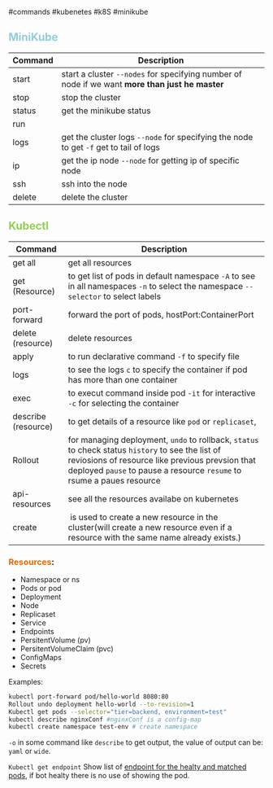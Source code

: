 #commands #kubenetes #k8S #minikube

## <font color="#92cddc">MiniKube</font>
| Command | Description |
|---|---|
|start| start a cluster `--nodes` for specifying number of node if we want **more than just he master**|
|stop| stop the cluster |
|status| get the minikube status |
|run| |
|logs| get the cluster logs `--node` for specifying the node to get `-f` get to tail of logs |
|ip| get the ip node `--node` for getting ip of specific node|
|ssh| ssh into the node |
|delete| delete the cluster |

## <font color="#92d050">Kubectl</font>
| Command | Description |
|---|---|
|get all|get all resources|
|get (Resource)|to get list of pods in default namespace `-A` to see in all namespaces `-n` to select the namespace `--selector` to select labels|
|port-forward|forward the port of pods, hostPort:ContainerPort|
|delete (resource)|delete resources |
|apply|to run declarative command `-f` to specify file |
|logs|to see the logs `c` to specify the container if pod has more than one container|
|exec|to execut command inside pod `-it` for interactive `-c` for selecting the container|
|describe (resource)|to get details of a resource like `pod` or `replicaset`,|
|Rollout|for managing deployment, `undo` to rollback, `status` to check status `history` to see the list of reviosions of resource like previous prevsion that deployed `pause` to pause a resource `resume` to rsume a paues resource| 
|api-resources| see all the resources availabe on kubernetes|
|create| is used to create a new resource in the cluster(will create a new resource even if a resource with the same name already exists.)|

### <font color="#e36c09">Resources</font>:
* Namespace or ns
* Pods or pod
* Deployment
* Node
* Replicaset 
* Service 
* Endpoints
* PersitentVolume (pv)
* PersitentVolumeClaim (pvc)
* ConfigMaps
* Secrets

Examples:
```bash
kubectl port-forward pod/hello-world 8080:80
Rollout undo deployment hello-world --to-revision=1
Kubectl get pods --selector="tier=backend, environment=test"
kubectl describe nginxConf #nginxConf is a config-map
kubectl create namespace test-env # create namespace
```

`-o` in some command like `describe` to get output, the value of output can be:  `yaml` or `wide`.

`Kubectl get endpoint`
Show list of <u>endpoint for the healty and matched pods</u>, if bot healty there is no use of showing the pod. 